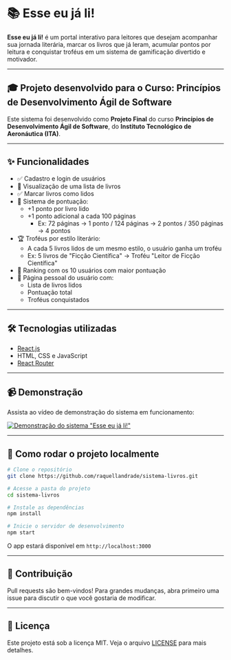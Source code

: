 # 📚 Esse eu já li!

**Esse eu já li!** é um portal interativo para leitores que desejam acompanhar sua jornada literária, marcar os livros que já leram, acumular pontos por leitura e conquistar troféus em um sistema de gamificação divertido e motivador.

---

## 🎓 Projeto desenvolvido para o Curso: Princípios de Desenvolvimento Ágil de Software

Este sistema foi desenvolvido como **Projeto Final** do curso **Princípios de Desenvolvimento Ágil de Software**, do **Instituto Tecnológico de Aeronáutica (ITA)**.

---

## ✨ Funcionalidades

- ✅ Cadastro e login de usuários
- 📖 Visualização de uma lista de livros
- ✅ Marcar livros como lidos
- 🧮 Sistema de pontuação:
  - +1 ponto por livro lido
  - +1 ponto adicional a cada 100 páginas
    - Ex: 72 páginas → 1 ponto / 124 páginas → 2 pontos / 350 páginas → 4 pontos
- 🏆 Troféus por estilo literário:
  - A cada 5 livros lidos de um mesmo estilo, o usuário ganha um troféu
  - Ex: 5 livros de "Ficção Científica" → Troféu "Leitor de Ficção Científica"
- 🏅 Ranking com os 10 usuários com maior pontuação
- 👤 Página pessoal do usuário com:
  - Lista de livros lidos
  - Pontuação total
  - Troféus conquistados

---

## 🛠️ Tecnologias utilizadas

- [React.js](https://reactjs.org/)
- HTML, CSS e JavaScript
- [React Router](https://reactrouter.com/)

---

## 📹 Demonstração

Assista ao vídeo de demonstração do sistema em funcionamento:

[![Demonstração do sistema "Esse eu já li!"](https://img.youtube.com/vi/HphXHbpU-c0/maxresdefault.jpg)](https://www.youtube.com/watch?v=HphXHbpU-c0)

---

## 🚀 Como rodar o projeto localmente

```bash
# Clone o repositório
git clone https://github.com/raquellandrade/sistema-livros.git

# Acesse a pasta do projeto
cd sistema-livros

# Instale as dependências
npm install

# Inicie o servidor de desenvolvimento
npm start
```

O app estará disponível em `http://localhost:3000`

---

## 🧠 Contribuição

Pull requests são bem-vindos! Para grandes mudanças, abra primeiro uma issue para discutir o que você gostaria de modificar.

---

## 📄 Licença

Este projeto está sob a licença MIT. Veja o arquivo [LICENSE](LICENSE) para mais detalhes.
